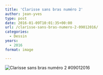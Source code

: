 ```yaml
---
title: 'Clarisse sans bras numéro 2'
author: jean-yves
type: post
date: 2016-01-09T10:01:35+00:00
url: /clarisse-sans-bras-numero-2-09012016/
categories:
  - Dessin
years:
  - 2016
format: image

---
```

![Clarisse sans bras numéro 2 #09012016](./img_0605.jpg)